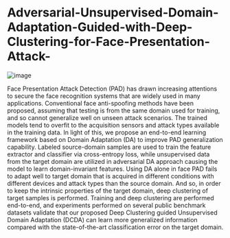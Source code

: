 # Adversarial-Unsupervised-Domain-Adaptation-Guided-with-Deep-Clustering-for-Face-Presentation-Attack-
![image](https://user-images.githubusercontent.com/94538977/144032989-9673277e-0cbb-4816-acc8-85fa49e71ab5.png)


Face Presentation Attack Detection (PAD) has drawn increasing attentions to secure the face recognition systems that are widely used in many applications. Conventional face anti-spoofing methods have been proposed,
assuming that testing is from the same domain used for training, and so cannot generalize well on unseen
attack scenarios. The trained models tend to overfit to the acquisition sensors and attack types available in
the training data. In light of this, we propose an end-to-end learning framework based on Domain Adaptation
(DA) to improve PAD generalization capability. Labeled source-domain samples are used to train the feature
extractor and classifier via cross-entropy loss, while unsupervised data from the target domain are utilized in
adversarial DA approach causing the model to learn domain-invariant features. Using DA alone in face PAD
fails to adapt well to target domain that is acquired in different conditions with different devices and attack
types than the source domain. And so, in order to keep the intrinsic properties of the target domain, deep clustering of target samples is performed. Training and deep clustering are performed end-to-end, and experiments
performed on several public benchmark datasets validate that our proposed Deep Clustering guided Unsupervised Domain Adaptation (DCDA) can learn more generalized information compared with the state-of-the-art
classification error on the target domain.
